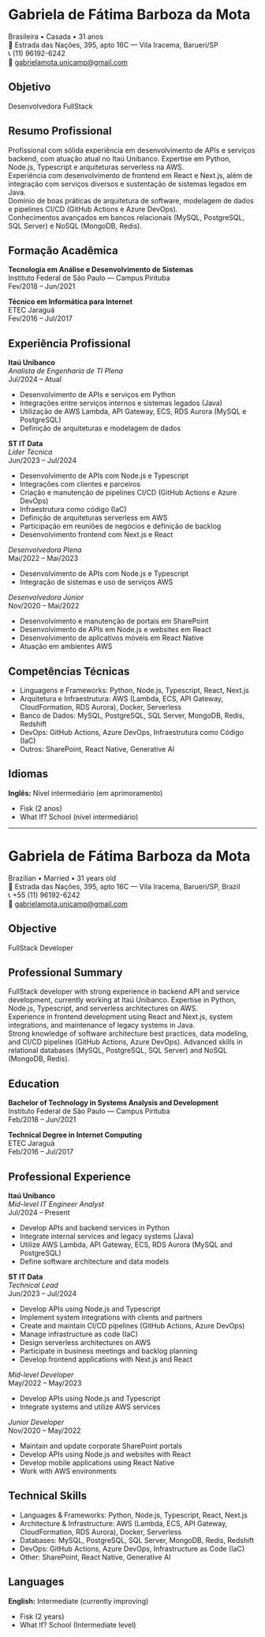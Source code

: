 # Gabriela de Fátima Barboza da Mota

Brasileira • Casada • 31 anos  
📍 Estrada das Nações, 395, apto 16C — Vila Iracema, Barueri/SP  
📞 (11) 96192-6242  
📧 gabrielamota.unicamp@gmail.com  

## Objetivo
Desenvolvedora FullStack

## Resumo Profissional

Profissional com sólida experiência em desenvolvimento de APIs e serviços backend, com atuação atual no Itaú Unibanco. Expertise em Python, Node.js, Typescript e arquiteturas serverless na AWS.  
Experiência com desenvolvimento de frontend em React e Next.js, além de integração com serviços diversos e sustentação de sistemas legados em Java.  
Domínio de boas práticas de arquitetura de software, modelagem de dados e pipelines CI/CD (GitHub Actions e Azure DevOps).  
Conhecimentos avançados em bancos relacionais (MySQL, PostgreSQL, SQL Server) e NoSQL (MongoDB, Redis).  

## Formação Acadêmica

**Tecnologia em Análise e Desenvolvimento de Sistemas**  
Instituto Federal de São Paulo — Campus Pirituba  
Fev/2018 – Jun/2021  

**Técnico em Informática para Internet**  
ETEC Jaraguá  
Fev/2016 – Jul/2017  

## Experiência Profissional

**Itaú Unibanco**  
*Analista de Engenharia de TI Plena*  
Jul/2024 – Atual  

- Desenvolvimento de APIs e serviços em Python  
- Integrações entre serviços internos e sistemas legados (Java)  
- Utilização de AWS Lambda, API Gateway, ECS, RDS Aurora (MySQL e PostgreSQL)  
- Definição de arquiteturas e modelagem de dados  

**ST IT Data**  
*Líder Técnica*  
Jun/2023 – Jul/2024  

- Desenvolvimento de APIs com Node.js e Typescript  
- Integrações com clientes e parceiros  
- Criação e manutenção de pipelines CI/CD (GitHub Actions e Azure DevOps)  
- Infraestrutura como código (IaC)  
- Definição de arquiteturas serverless em AWS  
- Participação em reuniões de negócios e definição de backlog  
- Desenvolvimento frontend com Next.js e React  

*Desenvolvedora Plena*  
Mai/2022 – Mai/2023  

- Desenvolvimento de APIs com Node.js e Typescript  
- Integração de sistemas e uso de serviços AWS  

*Desenvolvedora Júnior*  
Nov/2020 – Mai/2022  

- Desenvolvimento e manutenção de portais em SharePoint  
- Desenvolvimento de APIs em Node.js e websites em React  
- Desenvolvimento de aplicativos móveis em React Native  
- Atuação em ambientes AWS  

## Competências Técnicas

- Linguagens e Frameworks: Python, Node.js, Typescript, React, Next.js  
- Arquitetura e Infraestrutura: AWS (Lambda, ECS, API Gateway, CloudFormation, RDS Aurora), Docker, Serverless  
- Banco de Dados: MySQL, PostgreSQL, SQL Server, MongoDB, Redis, Redshift  
- DevOps: GitHub Actions, Azure DevOps, Infraestrutura como Código (IaC)  
- Outros: SharePoint, React Native, Generative AI  

## Idiomas

**Inglês:** Nível intermediário (em aprimoramento)  
- Fisk (2 anos)  
- What If? School (nível intermediário)  


---

# Gabriela de Fátima Barboza da Mota

Brazilian • Married • 31 years old  
📍 Estrada das Nações, 395, apto 16C — Vila Iracema, Barueri/SP, Brazil  
📞 +55 (11) 96192-6242  
📧 gabrielamota.unicamp@gmail.com  

## Objective
FullStack Developer

## Professional Summary

FullStack developer with strong experience in backend API and service development, currently working at Itaú Unibanco. Expertise in Python, Node.js, Typescript, and serverless architectures on AWS.  
Experience in frontend development using React and Next.js, system integrations, and maintenance of legacy systems in Java.  
Strong knowledge of software architecture best practices, data modeling, and CI/CD pipelines (GitHub Actions, Azure DevOps). Advanced skills in relational databases (MySQL, PostgreSQL, SQL Server) and NoSQL (MongoDB, Redis).  

## Education

**Bachelor of Technology in Systems Analysis and Development**  
Instituto Federal de São Paulo — Campus Pirituba  
Feb/2018 – Jun/2021  

**Technical Degree in Internet Computing**  
ETEC Jaraguá  
Feb/2016 – Jul/2017  

## Professional Experience

**Itaú Unibanco**  
*Mid-level IT Engineer Analyst*  
Jul/2024 – Present  

- Develop APIs and backend services in Python  
- Integrate internal services and legacy systems (Java)  
- Utilize AWS Lambda, API Gateway, ECS, RDS Aurora (MySQL and PostgreSQL)  
- Define software architecture and data models  

**ST IT Data**  
*Technical Lead*  
Jun/2023 – Jul/2024  

- Develop APIs using Node.js and Typescript  
- Implement system integrations with clients and partners  
- Create and maintain CI/CD pipelines (GitHub Actions, Azure DevOps)  
- Manage infrastructure as code (IaC)  
- Design serverless architectures on AWS  
- Participate in business meetings and backlog planning  
- Develop frontend applications with Next.js and React  

*Mid-level Developer*  
May/2022 – May/2023  

- Develop APIs using Node.js and Typescript  
- Integrate systems and utilize AWS services  

*Junior Developer*  
Nov/2020 – May/2022  

- Maintain and update corporate SharePoint portals  
- Develop APIs using Node.js and websites with React  
- Develop mobile applications using React Native  
- Work with AWS environments  

## Technical Skills

- Languages & Frameworks: Python, Node.js, Typescript, React, Next.js  
- Architecture & Infrastructure: AWS (Lambda, ECS, API Gateway, CloudFormation, RDS Aurora), Docker, Serverless  
- Databases: MySQL, PostgreSQL, SQL Server, MongoDB, Redis, Redshift  
- DevOps: GitHub Actions, Azure DevOps, Infrastructure as Code (IaC)  
- Other: SharePoint, React Native, Generative AI  

## Languages

**English:** Intermediate (currently improving)  
- Fisk (2 years)  
- What If? School (Intermediate level)  
